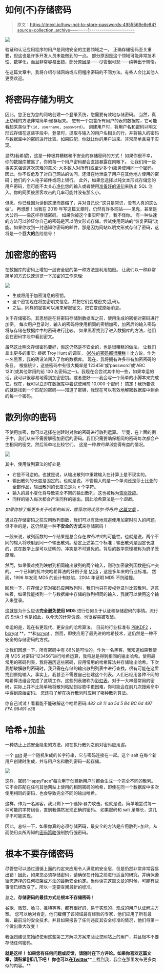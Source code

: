 # 如何(不)存储密码

> 原文：<https://itnext.io/how-not-to-store-passwords-4955569e6e84?source=collection_archive---------1----------------------->

![](img/203267cf040a1f1e9729cc1f98859f16.png)

验证和认证应用程序的用户是网络安全的主要领域之一。
正确存储密码至关重要，但这也是许多开发人员未能做到的一点。
部分原因是这个领域可能非常技术性、数学化，而且非常容易出错，部分原因是——尽管很可悲——纯粹出于懒惰。

在这篇文章中，我将介绍存储网站或应用程序密码的不同方法。有些人会比其他人更受欢迎。

# 将密码存储为明文

因此，您正在为您的网站创建一个登录系统，您需要有效地存储密码。
当然，真正幼稚的方法非常简单:储存起来。
您有一个包含所有用户的表的数据库，它可能看起来类似于`(id, username, password)`。
创建用户时，将用户名和密码以明文形式存储在这些字段中，登录时，提取与输入的用户名相关的行，并将输入的密码与数据库中的密码进行比较。如果匹配，你就让你的用户进来。非常简单且易于实现。

显然(我希望)，这是一种极其糟糕和不安全的存储密码的方式！
如果你很不幸，你的数据库被黑了，你的每一个用户密码都会直接暴露在肉眼下。
让我们用一些事实来强调这次灾难的意义:
大多数人对所有(或至少多个)服务使用同一个密码。
因此，你不仅危及了对自己网站的访问，还潜在地泄露了用户在其他地方使用的密码；他们的个人电子邮件或网上银行。
此外，如果您选择以纯文本形式存储您的用户密码，您可能不太关心[净化](https://codex.wordpress.org/Validating_Sanitizing_and_Escaping_User_Data)您的输入或者使用[准备好的语句](https://www.w3schools.com/php/php_mysql_prepared_statements.asp)来防止 SQL 注入。你的网页被黑客攻击的几率可能并没有那么小。

但愿，你已经因为读到这里而畏缩了，并对自己说:“这只是常识，没有人真的这么做”。
再想想！当我在 2019 年写这篇文章时，仍然有许多网站——见鬼，甚至是大公司——像这样存储密码。
如果你被这个事实吓倒了，我不怪你。
有一种快速的方法可以验证你自己的密码是否以明文形式存储。尝试使用网站的“恢复密码”功能。如果你收到一封通知你密码的邮件，那是因为网站以明文形式存储了密码，这将是一个**巨大的**危险信号！

# 加密您的密码

在数据库的密码上增加一层安全层的第一种方法是利用加密。
让我们以一种非常简单的方式快速浏览一下加密的工作原理:

![](img/e0e7138c3e395928531446500de04c65.png)

*   生成将用于加密消息的密钥。
*   这个密钥现在将加密明文信息，并把它们变成密文(乱码)。
*   之后，同样的密钥可以用来解密密文，把它变成原始消息。

关于存储密码，其思想是在将密码存储到数据库之前，使用生成的密钥对密码进行加密。
每次用户登录时，输入的密码将使用相同的密钥加密，加密后的输入密码将与存储在数据库中的密码进行比较。
如果黑客找到了进入数据库的方法，他们会在密码字段中看到密文。

虽然这比明文存储密码要好，但这仍然是不安全的，也是很糟糕的做法。
让我们拿出更多的事实:
根据 Troy Hunt 的调查， [86%的密码都很糟糕](https://www.troyhunt.com/86-of-passwords-are-terrible-and-other-statistics/)！比方说，作为一名黑客，我的确设法闯入了你的数据库。
现在，我将拥有许多带有加密密码的条目。
根据统计，这些密码中有很大概率是‘123456’或‘password’或‘ABC 123’(或其他常用的前 100 名密码之一)。我现在会尝试其中的一些，如果幸运的话，我可以很容易地得到加密密钥。或者更好——我会写一个简单的小脚本来完成它。现在，我可以立即在数据库中尝试使用前 10.000 个密码！
搞定！我所要做的就是找到一个匹配的密码——知道了密钥，我现在可以有效地解密数据库中剩余的每一个密码。

# 散列你的密码

不使用加密，你可以选择在创建时对你的密码进行散列运算。
毕竟，在上面的例子中，我们从来不需要解密加密后的密码。我们只需要确保相同的密码每次都会产生相同的密文，然后简单地比较它们。
这是一种*散列算法*变得有益的情况。

![](img/cb8aa5c23dad250c1d36950aad32c8ff.png)

其中，使用散列算法的好处是

*   它是不可逆的。也就是说，从输出散列中重建输入在计算上是不现实的。
*   输出散列的长度是固定的。也就是说，不管输入的是一个单词还是莎士比亚的全部作品，输出散列的长度总是为 *x* 个字符。
*   输入的最小变化将导致完全不同的输出散列。这也被称为[雪崩效应](https://en.wikipedia.org/wiki/Avalanche_effect)。
*   同样的输入每次都会产生同样的输出。因此哈希算法是一个*函数*。

*如果你想了解更多关于哈希的知识，推荐你阅读劳尔·乔丹的* [*这篇文章*](https://medium.com/zkcapital/the-state-of-hashing-algorithms-the-why-the-how-and-the-future-b21d5c0440de) *。*

通过在存储密码之前应用散列函数，我们可以有效地规避使用加密时引入的问题。
但不幸的是，这仍然是一种**不安全的方式**来存储密码！

一般来说，散列函数的一个结果是总会存在*散列冲突*的可能性。也就是说，两个不同的输入将映射到同一个输出散列。给定上述第二个标准；输出散列是固定长度的，这在数学上是可以证明的，冲突是不可避免的。背后的数学原理被称为鸽子笼原理。

然而，如果很难找到映射到相同输出散列的两个输入，则称加密散列函数是抗冲突的。
一个已知的抗冲突哈希算法的好例子是 [MD5](https://en.wikipedia.org/wiki/MD5) ，这是多年来的行业标准。
然而，1996 年发现 MD5 的设计有缺陷，2004 年证明 MD5 不抗碰撞。

回想一下，在存储之前对密码应用散列时，我们也只在授权登录时比较散列。这意味着，如果我能找到一个与数据库中存储的散列相同的输入，我就可以使用这个输入来登录。

这就是为什么应该**完全避免使用 MD5** 进行任何关于认证和存储密码的事情。流行的 [SHA-1](https://en.wikipedia.org/wiki/SHA-1) 也是如此，以今天的计算资源，也很容易被攻破。

幸运的是，现在有更现代、更安全的哈希算法。
目前的行业标准有 [PBKDF2](https://en.wikipedia.org/wiki/PBKDF2) **，** [bcrypt](https://en.wikipedia.org/wiki/Bcrypt) **，**和[scrypt](https://en.wikipedia.org/wiki/Scrypt) 。然而，即使应用了最先进的哈希技术，这仍然是一种不安全的存储密码的方式。

让我们回想一下，所有密码中有 86%是可怕的。作为一名黑客，我知道如果我使用 MD5 对密码“123456”进行哈希运算，我将总是得到相同的输出哈希。使用最常用的密码列表，我将遍历这些密码，应用常用的哈希算法并存储输出哈希。下次我想破解散列密码时，我只需在存储的输出散列列表中进行查找，很有可能在这里找到原始输入。事实上，我甚至不需要自己创建这个列表。人们已经用各种不同的哈希算法组合完成了这项工作。这些列表被称为[彩虹表](https://en.wikipedia.org/wiki/Rainbow_table)。对于一大串最常用的密码，实际上并不比简单地将散列粘贴到谷歌中更困难，你可能会在前几次搜索命中中得到原始密码。
您还将了解在执行散列时应用了哪种散列算法。

你自己试试！看看能不能破解这个哈希密码:*482 c8 11 da 5d 5 B4 BC 6d 497 FFA 98491 e38*

# 哈希+加盐

一种防止上述安全隐患的方法，如在执行散列之前对密码应用*盐*。

一个 [salt](https://en.wikipedia.org/wiki/Salt_(cryptography)) 是一个随机生成的长字符串，它与密码连接在一起。这个 salt 在每个新用户创建时生成，并与用户名和散列密码一起存储。

![](img/a59a60ffc41ccba73eb10469c2c515a0.png)

这样，密码“HappyFace”每次用于创建新用户时都会生成一个完全不同的散列。
它不会匹配在任何其他网站上使用的相同密码的哈希，即使在同一个数据库中多次使用相同的密码，也会导致完全不同的输出哈希。

这样，作为一名黑客，我只剩下一个选择:暴力攻击。也就是说，简单地尝试每一种可能的字符组合，直到我偶然发现正确的密码。
如果密码和 salt 足够长，这几乎不可能实现。

因此，总结一下，如果你真的必须存储密码，最安全的方法是应用散列+加盐，从而使用众所周知的[密码策略](https://en.wikipedia.org/wiki/Password_policy)强制执行强密码。

# 根本不要存储密码

尽管您可以通过遵循上面的约定来应用令人满意的安全层，但是仍然非常非常容易出错！因此，如果您必须存储密码，请确保在开始之前进行适当的研究，并确保遵循您选择的任何框架或方法的最新安全约定。当你读完这篇文章的时候，可能有些事情已经改变了。所以一定要查阅最新的标准。

总之，**存储密码的最佳方式**是**根本不存储密码！**

谷歌、微软、脸书、推特等等，都有很好的、易于实现的、现成的用户认证解决方案。
您可以绝对肯定，他们雇佣了该领域最有经验的专家，他们应用了所有最新、最前沿的安全技术，并且如果报告了任何违反其安全标准的情况，他们将第一个做出重大改变！

我强烈建议您始终使用这些第三方解决方案来验证您网站上的用户，并且根本不要存储任何密码。

**就是这样！
如果您有任何问题或反馈，请随时在下方评论。如果你喜欢这篇文章，请鼓掌👏扣几下吧！
你也可以在**[**Twitter**](https://twitter.com/SimonLH_)**上找到我，我会在那里发布更多类似的内容。**